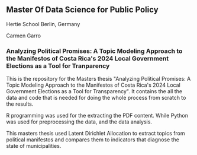 ## Master Of Data Science for Public Policy

Hertie School
Berlin, Germany

Carmen Garro

### Analyzing Political Promises: A Topic Modeling Approach to the Manifestos of Costa Rica's 2024 Local Government Elections as a Tool for Tranparency

This is the repository for the Masters thesis "Analyzing Political Promises: A Topic Modeling Approach to the Manifestos of Costa Rica's 2024 Local Government Elections as a Tool for Transparency". It contains the all the data and code that is needed for doing the whole process from scratch to the results.

R programming was used for the extracting the PDF content. While Python was used for preprocessing the data, and the data analysis.

This masters thesis used Latent Dirichlet Allocation to extract topics from political manifestos and compares them to indicators that diagnose the state of municipalities.
